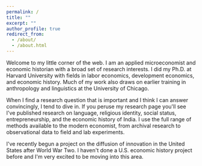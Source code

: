 ```yaml
---
permalink: /
title: ""
excerpt: ""
author_profile: true
redirect_from: 
  - /about/
  - /about.html
---
```


Welcome to my little corner of the web. I am an applied microeconomist and economic historian with a broad set of research interests. I did my Ph.D. at Harvard University with fields in labor economics, development economics, and economic history. Much of my work also draws on earlier training in anthropology and linguistics at the University of Chicago. 

When I find a research question that is important and I think I can answer convincingly, I tend to dive in. If you peruse my research page you'll see I've published research on language, religious identity, social status, entrepreneurship, and the economic history of India. I use the full range of methods available to the modern economist, from archival research to observational data to field and lab experiments. 

I've recently begun a project on the diffusion of innovation in the United States after World War Two. I haven't done a U.S. economic history project before and I'm very excited to be moving into this area.